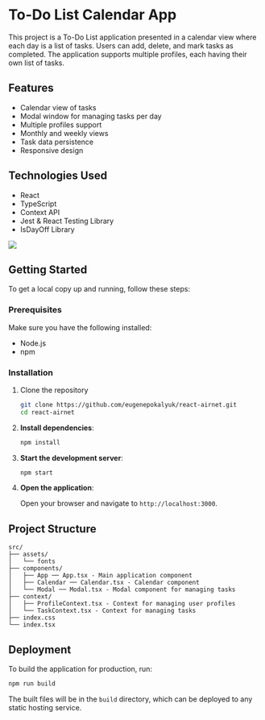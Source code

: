 # To-Do List Calendar App

This project is a To-Do List application presented in a calendar view where each day is a list of tasks. Users can add, delete, and mark tasks as completed. The application supports multiple profiles, each having their own list of tasks.

## Features

- Calendar view of tasks
- Modal window for managing tasks per day
- Multiple profiles support
- Monthly and weekly views
- Task data persistence
- Responsive design

## Technologies Used

- React
- TypeScript
- Context API
- Jest & React Testing Library
- IsDayOff Library

<img src="https://skillicons.dev/icons?i=react,ts,jest" />

## Getting Started

To get a local copy up and running, follow these steps:

### Prerequisites

Make sure you have the following installed:

- Node.js
- npm

### Installation

1. Clone the repository

    ```bash
    git clone https://github.com/eugenepokalyuk/react-airnet.git
    cd react-airnet
    ```

2. **Install dependencies**:

    ```bash
    npm install
    ```

3. **Start the development server**:

    ```bash
    npm start
    ```
4. **Open the application**:

   Open your browser and navigate to `http://localhost:3000`.


## Project Structure

```
src/
├── assets/
│   └── fonts
├── components/
│   ├── App ── App.tsx - Main application component
│   ├── Calendar ── Calendar.tsx - Calendar component
│   └── Modal ── Modal.tsx - Modal component for managing tasks
├── context/
│   ├── ProfileContext.tsx - Context for managing user profiles
│   └── TaskContext.tsx - Context for managing tasks
├── index.css
└── index.tsx
```

## Deployment

To build the application for production, run:

```bash
npm run build
```

The built files will be in the `build` directory, which can be deployed to any static hosting service.